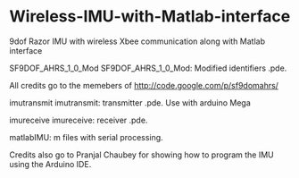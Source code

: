 Wireless-IMU-with-Matlab-interface
==================================

9dof Razor IMU with wireless Xbee communication along with Matlab interface

SF9DOF_AHRS_1_0_Mod
	SF9DOF_AHRS_1_0_Mod: Modified identifiers .pde.
	
All credits go to the memebers of http://code.google.com/p/sf9domahrs/

imutransmit
	imutransmit: transmitter .pde. Use with arduino Mega
	
imureceive
	imureceive: receiver .pde.
	
matlabIMU: m files with serial processing. 

Credits also go to Pranjal Chaubey for showing how to program the IMU using the Arduino IDE.